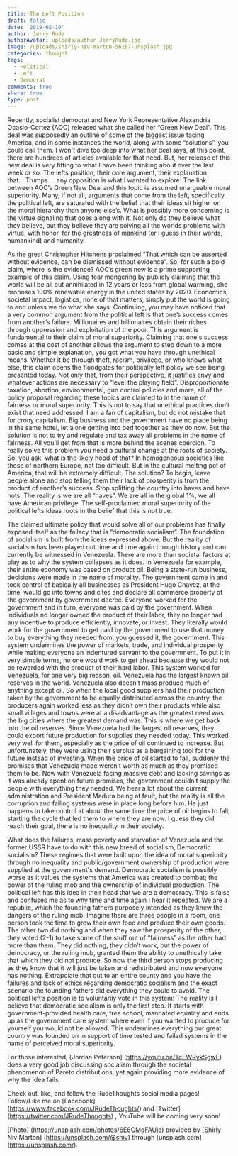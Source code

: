 ```yaml
---
title: The Left Position
draft: false
date: '2019-02-10'
author: Jerry Rude
authorAvatar: uploads/author_JerryRude.jpg
image: /uploads/shirly-niv-marton-56167-unsplash.jpg
categories: thought
tags:
  - Political
  - Left
  - Democrat
comments: true
share: true
type: post
---
```

Recently, socialist democrat and New York Representative Alexandria Ocasio-Cortez (AOC) released what she called her “Green New Deal”. This deal was supposedly an outline of some of the biggest issue facing America, and in some instances the world, along with some “solutions”, you could call them. I won't dive too deep into what her deal says, at this point, there are hundreds of articles available for that need. But, her release of this new deal is very fitting to what I have been thinking about over the last week or so. The lefts position, their core argument, their explanation that….Trumps…. any opposition is what I wanted to explore. The link between AOC’s Green New Deal and this topic is assumed unarguable moral superiority. Many, if not all, arguments that come from the left, specifically the political left, are saturated with the belief that their ideas sit higher on the moral hierarchy than anyone else’s. What is possibly more concerning is the virtue signaling that goes along with it. Not only do they believe what they believe, but they believe they are solving all the worlds problems with virtue, with honor, for the greatness of mankind (or I guess in their words, humankind) and humanity. 

As the great Christopher Hitchens proclaimed “That which can be asserted without evidence, can be dismissed without evidence”. So, for such a bold claim, where is the evidence? AOC’s green new is a prime supporting example of this claim. Using fear mongering by publicly claiming that the world will be all but annihilated in 12 years or less from global warming, she proposes 100% renewable energy in the united states by 2020. Economics, societal impact, logistics, none of that matters, simply put the world is going to end unless we do what she says. Continuing, you may have noticed that a very common argument from the political left is that one’s success comes from another’s failure. Millionaires and billionaires obtain their riches through oppression and exploitation of the poor. This argument is fundamental to their claim of moral superiority. Claiming that one's success comes at the cost of another allows the argument to step down to a more basic and simple explanation, you got what you have through unethical means. Whether it be through theft, racism, privilege, or who knows what else, this claim opens the floodgates for politically left policy we see being presented today. Not only that, from their perspective, it justifies envy and whatever actions are necessary to “level the playing field”. Disproportionate taxation, abortion, environmental, gun control policies and more, all of the policy proposal regarding these topics are claimed to in the name of fairness or moral superiority. This is not to say that unethical practices don’t exist that need addressed. I am a fan of capitalism, but do not mistake that for crony capitalism. Big business and the government have no place being in the same hotel, let alone getting into bed together as they do now. But the solution is not to try and regulate and tax away all problems in the name of fairness. All you’ll get from that is more behind the scenes coercion. To really solve this problem you need a cultural change at the roots of society. So, you ask, what is the likely hood of that? In homogeneous societies like those of northern Europe, not too difficult. But in the cultural melting pot of America, that will be extremely difficult. The solution? To begin, leave people alone and stop telling them their lack of prosperity is from the product of another’s success. Stop splitting the country into haves and have nots. The reality is we are all “haves”. We are all in the global 1%, we all have American privilege. The self-proclaimed moral superiority of the political lefts ideas roots in the belief that this is not true. 

The claimed ultimate policy that would solve all of our problems has finally exposed itself as the fallacy that is “democratic socialism”. The foundation of socialism is built from the ideas expressed above. But the reality of socialism has been played out time and time again through history and can currently be witnessed in Venezuela. There are more than societal factors at play as to why the system collapses as it does. In Venezuela for example, their entire economy was based on product oil. Being a state-run business, decisions were made in the name of morality. The government came in and took control of basically all businesses as President Hugo Chavez, at the time, would go into towns and cites and declare all commerce property of the government by government decree. Everyone worked for the government and in turn, everyone was paid by the government. When individuals no longer owned the product of their labor, they no longer had any incentive to produce efficiently, innovate, or invest. They literally would work for the government to get paid by the government to use that money to buy everything they needed from, you guessed it, the government. This system undermines the power of markets, trade, and individual prosperity while making everyone an indentured servant to the government. To put it in very simple terms, no one would work to get ahead because they would not be rewarded with the product of their hard labor. This system worked for Venezuela, for one very big reason, oil. Venezuela has the largest known oil reserves in the world. Venezuela also doesn’t mass produce much of anything except oil. So when the local good suppliers had their production taken by the government to be equally distributed across the country, the producers again worked less as they didn’t own their products while also small villages and towns were at a disadvantage as the greatest need was the big cities where the greatest demand was. This is where we get back into the oil reserves. Since Venezuela had the largest oil reserves, they could export future production for supplies they needed today. This worked very well for them, especially as the price of oil continued to increase. But unfortunately, they were using their surplus as a bargaining tool for the future instead of investing. When the price of oil started to fall, suddenly the promises that Venezuela made weren’t worth as much as they promised them to be. Now with Venezuela facing massive debt and lacking savings as it was already spent on future promises, the government couldn’t supply the people with everything they needed. We hear a lot about the current administration and President Madura being at fault, but the reality is all the corruption and failing systems were in place long before him. He just happens to take control at about the same time the price of oil begins to fall, starting the cycle that led them to where they are now. I guess they did reach their goal, there is no inequality in their society.

What does the failures, mass poverty and starvation of Venezuela and the former USSR have to do with this new breed of socialism, Democratic socialism? These regimes that were built upon the idea of moral superiority through no inequality and public/government ownership of production were supplied at the government's demand. Democratic socialism is possibly worse as it values the systems that America was created to combat; the power of the ruling mob and the ownership of individual production. The political left has this idea in their head that we are a democracy. This is false and confuses me as to why time and time again I hear it repeated. We are a republic, which the founding fathers purposely intended as they knew the dangers of the ruling mob. Imagine there are three people in a room, one person took the time to grow their own food and produce their own goods. The other two did nothing and when they saw the prosperity of the other, they voted (2-1) to take some of the stuff out of “fairness” as the other had more than them. They did nothing, they didn’t work, but the power of democracy, or the ruling mob, granted them the ability to unethically take that which they did not produce. So now the third person stops producing as they know that it will just be taken and redistributed and now everyone has nothing. Extrapolate that out to an entire county and you have the failures and lack of ethics regarding democratic socialism and the exact scenario the founding fathers did everything they could to avoid.  The political left’s position is to voluntarily vote in this system! The reality is I believe that democratic socialism is only the first step. It starts with government-provided health care, free school, mandated equality and ends up as the government care system where even if you wanted to produce for yourself you would not be allowed. This undermines everything our great country was founded on in support of time tested and failed systems in the name of perceived moral superiority. 

For those interested, [Jordan Peterson] (https://youtu.be/TcEWRykSgwE) does a very good job discussing socialism through the societal phenomenon of Pareto distributions, yet again providing more evidence of why the idea fails.
 
Check out, like, and follow the RudeThoughts social media pages! 
Follow/Like me on [Facebook] (https://www.facebook.com/JRudeThoughts/) and [Twitter] (https://twitter.com/JRudeThoughts), YouTube will be coming very soon!

[Photo] (https://unsplash.com/photos/6E6CMgFAUjc) provided by [Shirly Niv Marton] (https://unsplash.com/@sniv) through [unsplash.com] (https://unsplash.com/).
